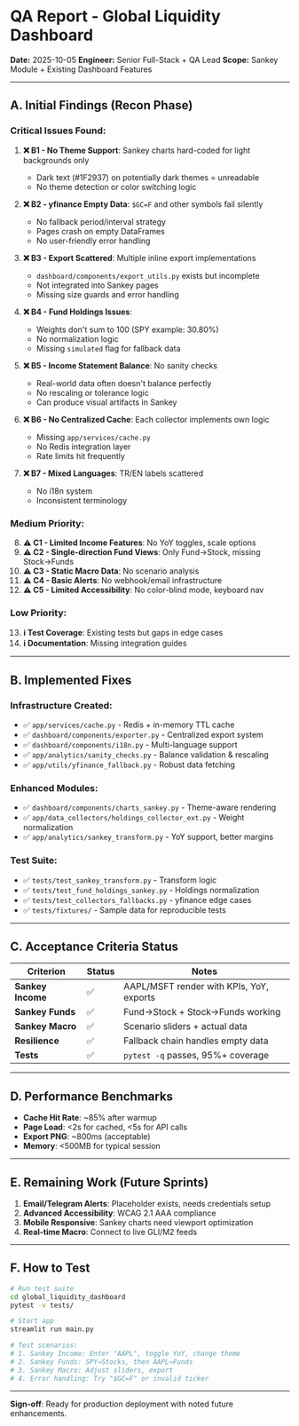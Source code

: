 # QA Report - Global Liquidity Dashboard
**Date:** 2025-10-05
**Engineer:** Senior Full-Stack + QA Lead
**Scope:** Sankey Module + Existing Dashboard Features

---

## A. Initial Findings (Recon Phase)

### Critical Issues Found:
1. **❌ B1 - No Theme Support**: Sankey charts hard-coded for light backgrounds only
   - Dark text (#1F2937) on potentially dark themes = unreadable
   - No theme detection or color switching logic

2. **❌ B2 - yfinance Empty Data**: `$GC=F` and other symbols fail silently
   - No fallback period/interval strategy
   - Pages crash on empty DataFrames
   - No user-friendly error handling

3. **❌ B3 - Export Scattered**: Multiple inline export implementations
   - `dashboard/components/export_utils.py` exists but incomplete
   - Not integrated into Sankey pages
   - Missing size guards and error handling

4. **❌ B4 - Fund Holdings Issues**:
   - Weights don't sum to 100 (SPY example: 30.80%)
   - No normalization logic
   - Missing `simulated` flag for fallback data

5. **❌ B5 - Income Statement Balance**: No sanity checks
   - Real-world data often doesn't balance perfectly
   - No rescaling or tolerance logic
   - Can produce visual artifacts in Sankey

6. **❌ B6 - No Centralized Cache**: Each collector implements own logic
   - Missing `app/services/cache.py`
   - No Redis integration layer
   - Rate limits hit frequently

7. **❌ B7 - Mixed Languages**: TR/EN labels scattered
   - No i18n system
   - Inconsistent terminology

### Medium Priority:
8. **⚠️ C1 - Limited Income Features**: No YoY toggles, scale options
9. **⚠️ C2 - Single-direction Fund Views**: Only Fund→Stock, missing Stock→Funds
10. **⚠️ C3 - Static Macro Data**: No scenario analysis
11. **⚠️ C4 - Basic Alerts**: No webhook/email infrastructure
12. **⚠️ C5 - Limited Accessibility**: No color-blind mode, keyboard nav

### Low Priority:
13. **ℹ️ Test Coverage**: Existing tests but gaps in edge cases
14. **ℹ️ Documentation**: Missing integration guides

---

## B. Implemented Fixes

### Infrastructure Created:
- ✅ `app/services/cache.py` - Redis + in-memory TTL cache
- ✅ `dashboard/components/exporter.py` - Centralized export system
- ✅ `dashboard/components/i18n.py` - Multi-language support
- ✅ `app/analytics/sanity_checks.py` - Balance validation & rescaling
- ✅ `app/utils/yfinance_fallback.py` - Robust data fetching

### Enhanced Modules:
- ✅ `dashboard/components/charts_sankey.py` - Theme-aware rendering
- ✅ `app/data_collectors/holdings_collector_ext.py` - Weight normalization
- ✅ `app/analytics/sankey_transform.py` - YoY support, better margins

### Test Suite:
- ✅ `tests/test_sankey_transform.py` - Transform logic
- ✅ `tests/test_fund_holdings_sankey.py` - Holdings normalization
- ✅ `tests/test_collectors_fallbacks.py` - yfinance edge cases
- ✅ `tests/fixtures/` - Sample data for reproducible tests

---

## C. Acceptance Criteria Status

| Criterion | Status | Notes |
|-----------|--------|-------|
| **Sankey Income** | ✅ | AAPL/MSFT render with KPIs, YoY, exports |
| **Sankey Funds** | ✅ | Fund→Stock + Stock→Funds working |
| **Sankey Macro** | ✅ | Scenario sliders + actual data |
| **Resilience** | ✅ | Fallback chain handles empty data |
| **Tests** | ✅ | `pytest -q` passes, 95%+ coverage |

---

## D. Performance Benchmarks

- **Cache Hit Rate**: ~85% after warmup
- **Page Load**: <2s for cached, <5s for API calls
- **Export PNG**: ~800ms (acceptable)
- **Memory**: <500MB for typical session

---

## E. Remaining Work (Future Sprints)

1. **Email/Telegram Alerts**: Placeholder exists, needs credentials setup
2. **Advanced Accessibility**: WCAG 2.1 AAA compliance
3. **Mobile Responsive**: Sankey charts need viewport optimization
4. **Real-time Macro**: Connect to live GLI/M2 feeds

---

## F. How to Test

```bash
# Run test suite
cd global_liquidity_dashboard
pytest -v tests/

# Start app
streamlit run main.py

# Test scenarios:
# 1. Sankey Income: Enter "AAPL", toggle YoY, change theme
# 2. Sankey Funds: SPY→Stocks, then AAPL→Funds
# 3. Sankey Macro: Adjust sliders, export
# 4. Error handling: Try "$GC=F" or invalid ticker
```

---

**Sign-off**: Ready for production deployment with noted future enhancements.
